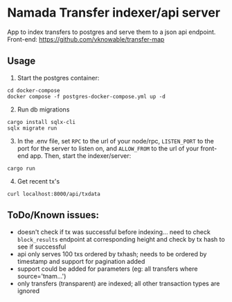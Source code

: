 # Namada Transfer indexer/api server

App to index transfers to postgres and serve them to a json api endpoint.  
Front-end: https://github.com/vknowable/transfer-map

## Usage
1. Start the postgres container:
```
cd docker-compose
docker compose -f postgres-docker-compose.yml up -d
```
2. Run db migrations
```
cargo install sqlx-cli
sqlx migrate run
```
3. In the .env file, set `RPC` to the url of your node/rpc, `LISTEN_PORT` to the port for the server to listen on, and `ALLOW_FROM` to the url of your front-end app. Then, start the indexer/server:
```
cargo run
```
4. Get recent tx's
```
curl localhost:8000/api/txdata
```

## ToDo/Known issues:
- doesn't check if tx was successful before indexing... need to check `block_results` endpoint at corresponding height and check by tx hash to see if successful
- api only serves 100 txs ordered by txhash; needs to be ordered by timestamp and support for pagination added
- support could be added for parameters (eg: all transfers where source='tnam...')
- only transfers (transparent) are indexed; all other transaction types are ignored

